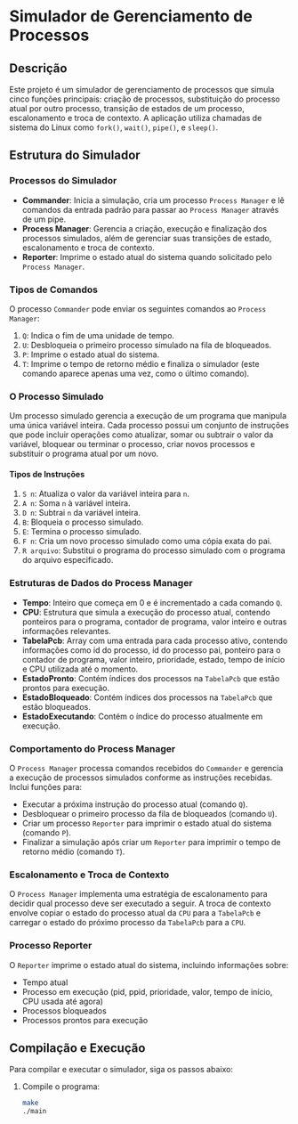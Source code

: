 # Simulador de Gerenciamento de Processos

## Descrição

Este projeto é um simulador de gerenciamento de processos que simula cinco funções principais: criação de processos, substituição do processo atual por outro processo, transição de estados de um processo, escalonamento e troca de contexto. A aplicação utiliza chamadas de sistema do Linux como `fork()`, `wait()`, `pipe()`, e `sleep()`.

## Estrutura do Simulador

### Processos do Simulador

- **Commander**: Inicia a simulação, cria um processo `Process Manager` e lê comandos da entrada padrão para passar ao `Process Manager` através de um pipe.
- **Process Manager**: Gerencia a criação, execução e finalização dos processos simulados, além de gerenciar suas transições de estado, escalonamento e troca de contexto.
- **Reporter**: Imprime o estado atual do sistema quando solicitado pelo `Process Manager`.

### Tipos de Comandos

O processo `Commander` pode enviar os seguintes comandos ao `Process Manager`:
1. `Q`: Indica o fim de uma unidade de tempo.
2. `U`: Desbloqueia o primeiro processo simulado na fila de bloqueados.
3. `P`: Imprime o estado atual do sistema.
4. `T`: Imprime o tempo de retorno médio e finaliza o simulador (este comando aparece apenas uma vez, como o último comando).

### O Processo Simulado

Um processo simulado gerencia a execução de um programa que manipula uma única variável inteira. Cada processo possui um conjunto de instruções que pode incluir operações como atualizar, somar ou subtrair o valor da variável, bloquear ou terminar o processo, criar novos processos e substituir o programa atual por um novo.

#### Tipos de Instruções

1. `S n`: Atualiza o valor da variável inteira para `n`.
2. `A n`: Soma `n` à variável inteira.
3. `D n`: Subtrai `n` da variável inteira.
4. `B`: Bloqueia o processo simulado.
5. `E`: Termina o processo simulado.
6. `F n`: Cria um novo processo simulado como uma cópia exata do pai.
7. `R arquivo`: Substitui o programa do processo simulado com o programa do arquivo especificado.

### Estruturas de Dados do Process Manager

- **Tempo**: Inteiro que começa em 0 e é incrementado a cada comando `Q`.
- **CPU**: Estrutura que simula a execução do processo atual, contendo ponteiros para o programa, contador de programa, valor inteiro e outras informações relevantes.
- **TabelaPcb**: Array com uma entrada para cada processo ativo, contendo informações como id do processo, id do processo pai, ponteiro para o contador de programa, valor inteiro, prioridade, estado, tempo de início e CPU utilizada até o momento.
- **EstadoPronto**: Contém índices dos processos na `TabelaPcb` que estão prontos para execução.
- **EstadoBloqueado**: Contém índices dos processos na `TabelaPcb` que estão bloqueados.
- **EstadoExecutando**: Contém o índice do processo atualmente em execução.

### Comportamento do Process Manager

O `Process Manager` processa comandos recebidos do `Commander` e gerencia a execução de processos simulados conforme as instruções recebidas. Inclui funções para:
- Executar a próxima instrução do processo atual (comando `Q`).
- Desbloquear o primeiro processo da fila de bloqueados (comando `U`).
- Criar um processo `Reporter` para imprimir o estado atual do sistema (comando `P`).
- Finalizar a simulação após criar um `Reporter` para imprimir o tempo de retorno médio (comando `T`).

### Escalonamento e Troca de Contexto

O `Process Manager` implementa uma estratégia de escalonamento para decidir qual processo deve ser executado a seguir. A troca de contexto envolve copiar o estado do processo atual da `CPU` para a `TabelaPcb` e carregar o estado do próximo processo da `TabelaPcb` para a `CPU`.

### Processo Reporter

O `Reporter` imprime o estado atual do sistema, incluindo informações sobre:
- Tempo atual
- Processo em execução (pid, ppid, prioridade, valor, tempo de início, CPU usada até agora)
- Processos bloqueados
- Processos prontos para execução

## Compilação e Execução

Para compilar e executar o simulador, siga os passos abaixo:

1. Compile o programa:
   ```sh
   make
   ./main
